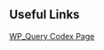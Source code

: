 ##  Useful Links

[WP_Query Codex Page](https://codex.wordpress.org/Class_Reference/WP_Query#Caching_Parameters)
